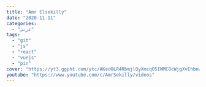 ```yaml
---
title: "Amr Elsekilly"
date: "2020-11-11"
categories:
  - "عربي"
tags:
  - "git"
  - "js"
  - "react"
  - "vuejs"
  - "pin"
cover: "https://yt3.ggpht.com/ytc/AKedOLR4RbmjlQyXmcqO5IWMC8cWjgXvEhbnwXYWMXygCBc=s88-c-k-c0x00ffffff-no-rj"
youtube: "https://www.youtube.com/c/AmrSekilly/videos"
---
```

